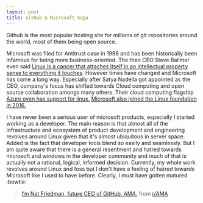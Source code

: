 ```yaml
---
layout: post
title: GitHub & Microsoft Saga
---
```


Github is the most popular hosting site for millions of git repositories around the world, most of them being open source.

Microsoft was filed for Antitrust case in 1998 and has been historically been infamous for being more business-oriented. The then CEO Steve Ballmer even said [Linux is a cancer that attaches itself in an intellectual property sense to everything it touches](https://www.theregister.co.uk/2001/06/02/ballmer_linux_is_a_cancer/). However times have changed and Microsoft has come a long way. Especially after Satya Nadella got appointed as the CEO, company's focus has shifted towards Cloud computing and open source collaboration amongs many others. Their cloud computing flagship [Azure even has support for linux.](https://support.microsoft.com/en-in/help/2941892/support-for-linux-and-open-source-technology-in-azure) [Microsoft also joined the Linux foundation in 2016.](https://techcrunch.com/2016/11/16/microsoft-joins-the-linux-foundation/)

I have never been a serious user of microsoft products, especially I started working as a developer. The main reason is that almost all of the infrastructure and ecosystem of product development and engineering revolves around Linux given that it's almost ubiquitous in server space. Added is the fact that developer tools blend so easily and seamlessly. But I am quite aware that there is a general resentment and hatred towards microsoft and windows in the developer community and much of that is actually not a rational, logical, informed decision. Currently, my whole work revolves around Linux and foss but I don't have a feeling of hatred towards Microsoft like I used to have before. Clearly, I must have gotten matured :bowtie: 


<blockquote class="reddit-card" data-card-created="1528692999"><a href="https://www.reddit.com/r/AMA/comments/8pc8mf/im_nat_friedman_future_ceo_of_github_ama/">I’m Nat Friedman, future CEO of GitHub. AMA.</a> from <a href="http://www.reddit.com/r/AMA">r/AMA</a></blockquote>
<script async src="//embed.redditmedia.com/widgets/platform.js" charset="UTF-8"></script>
